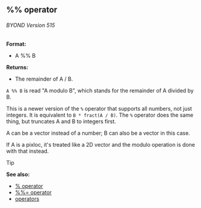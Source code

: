 ## %% operator 
###### BYOND Version 515

**Format:**
+   A %% B
<!-- -->
**Returns:**
+   The remainder of A / B.


`A %% B` is read \"A modulo B\", which stands for the remainder
of A divided by B. 

This is a newer version of the `%` operator
that supports all numbers, not just integers. It is equivalent to
`B * fract(A / B)`. The `%` operator does the same thing, but truncates
A and B to integers first. 

A can be a vector instead of a
number; B can also be a vector in this case. 

If A is a pixloc,
it\'s treated like a 2D vector and the modulo operation is done with
that instead.

> [!TIP] 
> **See also:**
> +   [% operator](/ref/operator/%.md) 
> +   [%%= operator](/ref/operator/%25%25=.md) 
> +   [operators](/ref/operator.md) <!-- -->